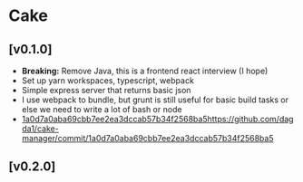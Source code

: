 # Cake

## [v0.1.0]

- **Breaking:** Remove Java, this is a frontend react interview (I hope)
- Set up yarn workspaces, typescript, webpack
- Simple express server that returns basic json
- I use webpack to bundle, but grunt is still useful for basic build tasks or else we need to write a lot of bash or node
- [1a0d7a0aba69cbb7ee2ea3dccab57b34f2568ba5]()https://github.com/dagda1/cake-manager/commit/1a0d7a0aba69cbb7ee2ea3dccab57b34f2568ba5

## [v0.2.0]
